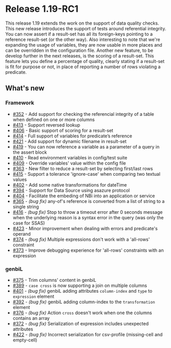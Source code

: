 # Release 1.19-RC1

This release 1.19 extends the work on the support of data quality checks. This new release introduces the support of tests around referential integrity. You can now assert if a result-set has all its foreign-keys pointing to a reference result-set (or the other way). Also interesting to note that we're expanding the usage of variables, they are now usable in more places and can be overridden in the configuration file. Another new feature, to be develop further in the next releases, is the scoring of a result-set. This feature lets you define a percentage of quality, clearly stating if a result-set is fit for purpose or not, in place of reporting a number of rows violating a predicate.

## What's new

### Framework

- [#352](https://github.com/Seddryck/NBi/issues/352) - Add support for checking the referencial integrity of a table when defined on one or more columns
- [#413](https://github.com/Seddryck/NBi/issues/413) - Support reversed lookup
- [#406](https://github.com/Seddryck/NBi/issues/406) - Basic support of scoring for a result-set
- [#414](https://github.com/Seddryck/NBi/issues/414) - Full support of variables for predicate’s reference
- [#421](https://github.com/Seddryck/NBi/issues/421) - Add support for dynamic filename in result-set
- [#419](https://github.com/Seddryck/NBi/issues/419) - You can now reference a variable as a parameter of a query in the assert block
- [#410](https://github.com/Seddryck/NBi/issues/410) - Read environment variables in config/test suite
- [#409](https://github.com/Seddryck/NBi/issues/409) - Override variables' value within the config file
- [#363](https://github.com/Seddryck/NBi/issues/363) - New filter to reduce a result-set by selecting first/last rows
- [#415](https://github.com/Seddryck/NBi/issues/415) - Support a tolerance 'ignore-case' when comparing two textual values
- [#402](https://github.com/Seddryck/NBi/issues/402) - Add some native transformations for dateTime
- [#394](https://github.com/Seddryck/NBi/issues/394) - Support for Data Source using asazure protocol 
- [#404](https://github.com/Seddryck/NBi/issues/404) - Facilitate the embeding of NBi into an application or service
- [#365](https://github.com/Seddryck/NBi/issues/365) - *(bug fix)* any-of's reference is converted from a list of string to a single string
- [#416](https://github.com/Seddryck/NBi/issues/416) - *(bug fix)* Stop to throw a timeout error after 0 seconds message when the underlying reason is a syntax error in the query (was only the case for SSAS)
- [#423](https://github.com/Seddryck/NBi/issues/423) - Minor improvement when dealing with errors and predicate's operand
- [#374](https://github.com/Seddryck/NBi/issues/374) - *(bug fix)* Multiple expressions don't work with a 'all-rows' constraint
- [#373](https://github.com/Seddryck/NBi/issues/373) - Improve debugging experience for 'all-rows' constraints with an expression

### genbiL

- [#375](https://github.com/Seddryck/NBi/issues/375) - Trim columns' content in genbiL
- [#389](https://github.com/Seddryck/NBi/issues/389) - ```case cross``` is now supporting a join on multiple columns
- [#401](https://github.com/Seddryck/NBi/issues/401) - *(bug fix)* genbiL adding attributes ```column-index``` and ```type``` to ```expression``` element
- [#392](https://github.com/Seddryck/NBi/issues/392) - *(bug fix)* genbiL adding column-index to the ```transformation``` element 
- [#376](https://github.com/Seddryck/NBi/issues/376) - *(bug fix)* Action ```cross``` doesn't work when one the columns contains an array
- [#372](https://github.com/Seddryck/NBi/issues/372) - *(bug fix)* Serialization of expression includes unexpected attributes
- [#422](https://github.com/Seddryck/NBi/issues/422) - *(bug fix)* Incorrect serialization for csv-profile (missing-cell and empty-cell)
